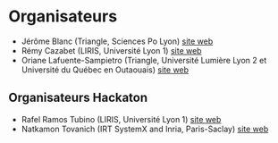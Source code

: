 # Organisateurs 

* Jérôme Blanc (Triangle, Sciences Po Lyon) [site web](http://triangle.ens-lyon.fr/spip.php?article1894)
* Rémy Cazabet (LIRIS, Université Lyon 1) [site web](http://cazabetremy.fr/index.html)
* Oriane Lafuente-Sampietro (Triangle, Université Lumière Lyon 2 et Université du Québec en Outaouais) [site web](http://triangle.ens-lyon.fr/spip.php?article8224)

## Organisateurs Hackaton
* Rafel Ramos Tubino (LIRIS, Université Lyon 1) [site web](https://liris.cnrs.fr/page-membre/rafael-ramos-tubino)
* Natkamon Tovanich (IRT SystemX and Inria, Paris-Saclay) [site web](https://www.linkedin.com/in/natkamon-tovanich-00a1a5aa/?originalSubdomain=fr)
